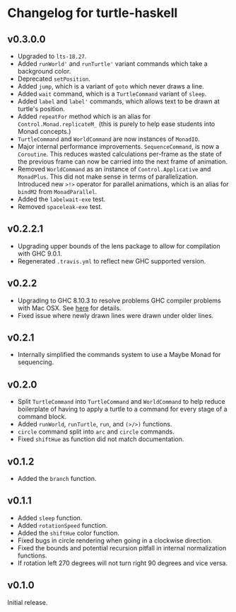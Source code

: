 # Changelog for turtle-haskell

## v0.3.0.0

* Upgraded to `lts-18.27`.
* Added `runWorld'` and `runTurtle'` variant commands which take a background color.
* Deprecated `setPosition`.
* Added `jump`, which is a variant of `goto` which never draws a line.
* Added `wait` command, which is a `TurtleCommand` variant of `sleep`.
* Added `label` and `label'` commands, which allows text to be drawn at turtle's position.
* Added `repeatFor` method which is an alias for `Control.Monad.replicateM_` (this is purely 
  to help ease students into Monad concepts.)
* `TurtleCommand` and `WorldCommand` are now instances of `MonadIO`.
* Major internal performance improvements. `SequenceCommand`, is now a `Coroutine`. 
  This reduces wasted calculations per-frame as the state of the previous frame 
  can now be carried into the next frame of animation.
* Removed `WorldCommand` as an instance of `Control.Applicative` and `MonadPlus`. This did not
  make sense in terms of parallelization. Introduced new `>!>` operator for parallel animations,
  which is an alias for `bindM2` from `MonadParallel`.
* Added the `labelwait-exe` test.
* Removed `spaceleak-exe` test.

## v0.2.2.1

* Upgrading upper bounds of the lens package to allow for compilation with GHC
  9.0.1.
* Regenerated `.travis.yml` to reflect new GHC supported version.

## v0.2.2

* Upgrading to GHC 8.10.3 to resolve problems GHC compiler problems with Mac 
OSX. See [here](https://gitlab.haskell.org/ghc/ghc/-/issues/18446) for details.
* Fixed issue where newly drawn lines were drawn under older lines.

## v0.2.1

* Internally simplified the commands system to use a Maybe Monad for sequencing.

## v0.2.0

* Split `TurtleCommand` into `TurtleCommand` and `WorldCommand` to help reduce
  boilerplate of having to apply a turtle to a command for every stage of a
  command block.
* Added `runWorld`, `runTurtle`, `run`, and `(>/>)` functions.
* `circle` command split into `arc` and `circle` commands.
* Fixed `shiftHue` as function did not match documentation.

## v0.1.2

* Added the `branch` function.

## v0.1.1

* Added `sleep` function.
* Added `rotationSpeed` function.
* Added the `shiftHue` color function.
* Fixed bugs in circle rendering when going in a clockwise direction.
* Fixed the bounds and potential recursion pitfall in internal normalization
  functions.
* If rotation left 270 degrees will not turn right 90 degrees and vice versa.

## v0.1.0

Initial release.
